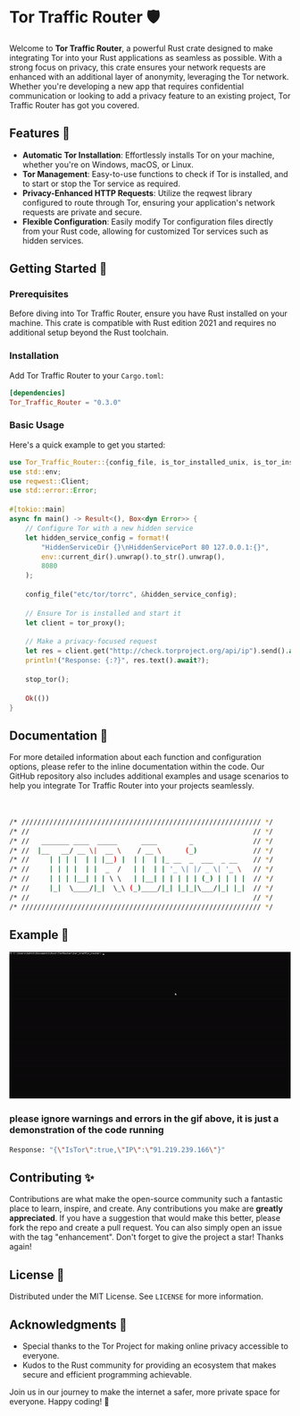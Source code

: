 # Tor Traffic Router 🛡️

Welcome to **Tor Traffic Router**, a powerful Rust crate designed to make integrating Tor into your Rust applications as seamless as possible. With a strong focus on privacy, this crate ensures your network requests are enhanced with an additional layer of anonymity, leveraging the Tor network. Whether you're developing a new app that requires confidential communication or looking to add a privacy feature to an existing project, Tor Traffic Router has got you covered.

## Features 🌟

- **Automatic Tor Installation**: Effortlessly installs Tor on your machine, whether you're on Windows, macOS, or Linux.
- **Tor Management**: Easy-to-use functions to check if Tor is installed, and to start or stop the Tor service as required.
- **Privacy-Enhanced HTTP Requests**: Utilize the reqwest library configured to route through Tor, ensuring your application's network requests are private and secure.
- **Flexible Configuration**: Easily modify Tor configuration files directly from your Rust code, allowing for customized Tor services such as hidden services.

## Getting Started 🚀

### Prerequisites

Before diving into Tor Traffic Router, ensure you have Rust installed on your machine. This crate is compatible with Rust edition 2021 and requires no additional setup beyond the Rust toolchain.

### Installation

Add Tor Traffic Router to your `Cargo.toml`:

```toml
[dependencies]
Tor_Traffic_Router = "0.3.0"
```

### Basic Usage

Here's a quick example to get you started:

```rust
use Tor_Traffic_Router::{config_file, is_tor_installed_unix, is_tor_installed_windows, install_tor, stop_tor, tor_proxy};
use std::env;
use reqwest::Client;
use std::error::Error;

#[tokio::main]
async fn main() -> Result<(), Box<dyn Error>> {
    // Configure Tor with a new hidden service
    let hidden_service_config = format!(
        "HiddenServiceDir {}\nHiddenServicePort 80 127.0.0.1:{}",
        env::current_dir().unwrap().to_str().unwrap(),
        8080
    );
    
    config_file("etc/tor/torrc", &hidden_service_config);

    // Ensure Tor is installed and start it
    let client = tor_proxy();

    // Make a privacy-focused request
    let res = client.get("http://check.torproject.org/api/ip").send().await?;
    println!("Response: {:?}", res.text().await?);

    stop_tor();

    Ok(())
}
```

## Documentation 📖

For more detailed information about each function and configuration options, please refer to the inline documentation within the code. Our GitHub repository also includes additional examples and usage scenarios to help you integrate Tor Traffic Router into your projects seamlessly.

```bash


/* //////////////////////////////////////////////////////////// */
/* //                                                        // */
/* //   _______ ____  _____      ____        _               // */
/* //  |__   __/ __ \|  __ \    / __ \      (_)              // */
/* //     | | | |  | | |__) |  | |  | |_ __  _  ___  _ __    // */
/* //     | | | |  | |  _  /   | |  | | '_ \| |/ _ \| '_ \   // */
/* //     | | | |__| | | \ \   | |__| | | | | | (_) | | | |  // */
/* //     |_|  \____/|_|  \_\ (_)____/|_| |_|_|\___/|_| |_|  // */
/* //                                                        // */
/* //////////////////////////////////////////////////////////// */

```

## Example 🚧

![alt text](rust.gif)

### please ignore warnings and errors in the gif above, it is just a demonstration of the code running

```bash
Response: "{\"IsTor\":true,\"IP\":\"91.219.239.166\"}" 
```

## Contributing ✨

Contributions are what make the open-source community such a fantastic place to learn, inspire, and create. Any contributions you make are **greatly appreciated**. If you have a suggestion that would make this better, please fork the repo and create a pull request. You can also simply open an issue with the tag "enhancement". Don't forget to give the project a star! Thanks again!

## License 📄

Distributed under the MIT License. See `LICENSE` for more information.

## Acknowledgments 🙏

- Special thanks to the Tor Project for making online privacy accessible to everyone.
- Kudos to the Rust community for providing an ecosystem that makes secure and efficient programming achievable.

Join us in our journey to make the internet a safer, more private space for everyone. Happy coding! 🎉
